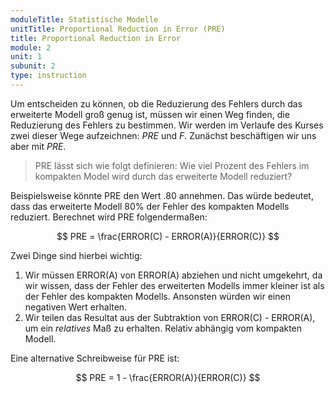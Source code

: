 ```yaml
---
moduleTitle: Statistische Modelle
unitTitle: Proportional Reduction in Error (PRE)
title: Proportional Reduction in Error
module: 2
unit: 1
subunit: 2
type: instruction
---
```


Um entscheiden zu können, ob die Reduzierung des Fehlers durch das erweiterte Modell groß genug ist, müssen wir einen Weg finden, die Reduzierung des Fehlers zu bestimmen. Wir werden im Verlaufe des Kurses zwei dieser Wege aufzeichnen: *PRE* und *F*. Zunächst beschäftigen wir uns aber mit *PRE*. 

> PRE lässt sich wie folgt definieren: Wie viel Prozent des Fehlers im kompakten Model wird durch das erweiterte Modell reduziert? 

Beispielsweise könnte PRE den Wert .80 annehmen. Das würde bedeutet, dass das erweiterte Modell 80% der Fehler des kompakten Modells reduziert. Berechnet wird PRE folgendermaßen:

$$
PRE = \frac{ERROR(C) - ERROR(A)}{ERROR(C)}
$$

Zwei Dinge sind hierbei wichtig: 

1. Wir müssen ERROR(A) von ERROR(A) abziehen und nicht umgekehrt, da wir wissen, dass der Fehler des erweiterten Modells immer kleiner ist als der Fehler des kompakten Modells. Ansonsten würden wir einen negativen Wert erhalten. 
2. Wir teilen das Resultat aus der Subtraktion von ERROR(C) - ERROR(A), um ein *relatives* Maß zu erhalten. Relativ abhängig vom kompakten Modell. 

Eine alternative Schreibweise für PRE ist: 

$$
PRE = 1 - \frac{ERROR(A)}{ERROR(C)}
$$